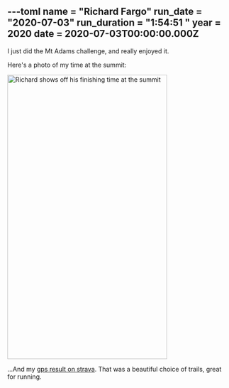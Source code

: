 ---toml
name = "Richard Fargo"
run_date = "2020-07-03"
run_duration = "1:54:51 "
year = 2020
date = 2020-07-03T00:00:00.000Z
---
I just did the Mt Adams challenge, and really enjoyed it.

Here's a photo of my time at the summit:

<img src="https://res.cloudinary.com/mount-adams-challenge/f_auto,c_limit,w_1000,h_800/results/fargo.jpg" width="360" height="640" loading="lazy" alt="Richard shows off his finishing time at the summit">

...And my [gps result on strava](https://strava.app.link/7up0gfTcO7). That was a beautiful choice of trails, great for running.

